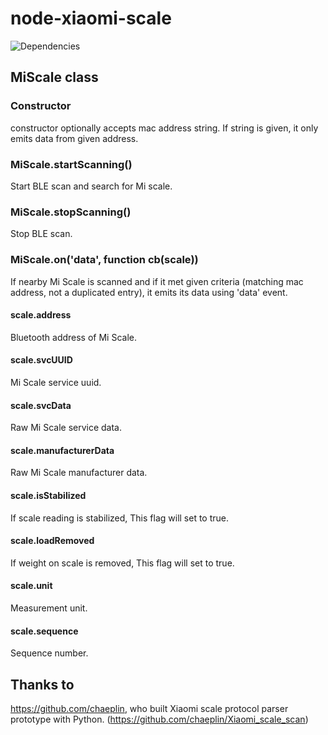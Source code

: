 # node-xiaomi-scale
![Dependencies](https://david-dm.org/perillamint/node-xiaomi-scale.svg)

## MiScale class
### Constructor
constructor optionally accepts mac address string. If string is given, it only emits data from given address.

### MiScale.startScanning()
Start BLE scan and search for Mi scale.

### MiScale.stopScanning()
Stop BLE scan.

### MiScale.on('data', function cb(scale))
If nearby Mi Scale is scanned and if it met given criteria (matching mac address, not a duplicated entry), it emits its data using 'data' event.

#### scale.address
Bluetooth address of Mi Scale.

#### scale.svcUUID
Mi Scale service uuid.

#### scale.svcData
Raw Mi Scale service data.

#### scale.manufacturerData
Raw Mi Scale manufacturer data.

#### scale.isStabilized
If scale reading is stabilized, This flag will set to true.

#### scale.loadRemoved
If weight on scale is removed, This flag will set to true.

#### scale.unit
Measurement unit.

#### scale.sequence
Sequence number.

## Thanks to
https://github.com/chaeplin, who built Xiaomi scale protocol parser prototype with Python. (https://github.com/chaeplin/Xiaomi_scale_scan)
